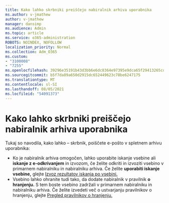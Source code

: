 ```yaml
---
title: Kako lahko skrbniki preiščejo nabiralnik arhiva uporabnika
ms.author: v-jmathew
author: v-jmathew
manager: dansimp
ms.audience: Admin
ms.topic: article
ms.service: o365-administration
ROBOTS: NOINDEX, NOFOLLOW
localization_priority: Normal
ms.collection: Adm_O365
ms.custom:
- "3100008"
- "7255"
ms.openlocfilehash: 39296e35191b43d3bb6e6dc8364e97395e9dca65f29413265cd5e7ef8a87828e
ms.sourcegitcommit: b5f7da89a650d2915dc652449623c78be6247175
ms.translationtype: MT
ms.contentlocale: sl-SI
ms.lasthandoff: 08/05/2021
ms.locfileid: "54091373"
---
```

# <a name="how-admins-can-search-a-users-archive-mailbox"></a>Kako lahko skrbniki preiščejo nabiralnik arhiva uporabnika

Tukaj so navodila, kako lahko – skrbnik, poiščete e-pošto v spletnem arhivu uporabnika:

* Ko je nabiralnik arhiva omogočen,  lahko uporabite iskanje vsebine ali **iskanje z e-odkrivanjem** in izvozom, če želite odkriti in izvoziti vsebino v primarnem nabiralniku in nabiralniku arhiva. Če želite **uporabiti iskanje vsebine,** glejte [Izvoz rezultatov iskanja po vsebini.](https://docs.microsoft.com/office365/securitycompliance/export-search-results)
* Vsebino lahko ohranite tudi tako, da dodate nabiralnik v pravilnik **o hranjenju.** S tem boste vsebino zadržali v primarnem nabiralniku in nabiralniku arhiva. Če želite izvedeti več o ustvarjanju pravilnikov o hranjenju, glejte [Pregled pravilnikov o hranjenju.](https://docs.microsoft.com/office365/securitycompliance/retention-policies)
